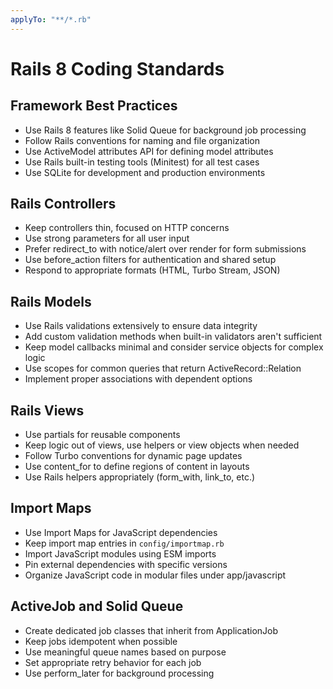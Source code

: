 ```yaml
---
applyTo: "**/*.rb"
---
```


# Rails 8 Coding Standards

## Framework Best Practices

- Use Rails 8 features like Solid Queue for background job processing
- Follow Rails conventions for naming and file organization
- Use ActiveModel attributes API for defining model attributes
- Use Rails built-in testing tools (Minitest) for all test cases
- Use SQLite for development and production environments

## Rails Controllers

- Keep controllers thin, focused on HTTP concerns
- Use strong parameters for all user input
- Prefer redirect_to with notice/alert over render for form submissions
- Use before_action filters for authentication and shared setup
- Respond to appropriate formats (HTML, Turbo Stream, JSON)

## Rails Models

- Use Rails validations extensively to ensure data integrity
- Add custom validation methods when built-in validators aren't sufficient
- Keep model callbacks minimal and consider service objects for complex logic
- Use scopes for common queries that return ActiveRecord::Relation
- Implement proper associations with dependent options

## Rails Views

- Use partials for reusable components
- Keep logic out of views, use helpers or view objects when needed
- Follow Turbo conventions for dynamic page updates
- Use content_for to define regions of content in layouts
- Use Rails helpers appropriately (form_with, link_to, etc.)

## Import Maps

- Use Import Maps for JavaScript dependencies
- Keep import map entries in `config/importmap.rb`
- Import JavaScript modules using ESM imports
- Pin external dependencies with specific versions
- Organize JavaScript code in modular files under app/javascript

## ActiveJob and Solid Queue

- Create dedicated job classes that inherit from ApplicationJob
- Keep jobs idempotent when possible
- Use meaningful queue names based on purpose
- Set appropriate retry behavior for each job
- Use perform_later for background processing
